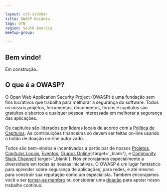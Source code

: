 ```yaml
---

layout: col-sidebar
title: OWASP Goiânia
tags: GYN
region: South America
meetup-group:

---
```


## Bem vindo!
Em construção..

## O que é a OWASP?
O Open Web Application Security Project (OWASP) é uma fundação sem fins lucrativos que trabalha para melhorar a segurança do software. Todos os nossos projetos, ferramentas, documentos, fóruns e capítulos são gratuitos e abertos a qualquer pessoa interessada em melhorar a segurança das aplicações. 

Os capítulos são liderados por líderes locais de acordo com a [Política de Capítulos](/www-policy/operational/chapters). As contribuições financeiras só devem ser feitas on-line usando o botão de doação on-line autorizado. 

Todos são bem-vindos e incentivados a participar de nossos [Projetos](/projects/), [Capítulos Locais](/chapters/), [Eventos](/events/), [Grupos Online](https://groups.google.com/a/owasp.com/){:target='_blank'}, e [Community Slack Channel](https://owasp.slack.com/){:target='_blank'}. Nós encorajamos especialmente a diversidade em todas as nossas iniciativas. O OWASP é um lugar fantástico para aprender sobre segurança de aplicações, para redes, e até mesmo para construir sua reputação como um especialista. Também encorajamos você a ser [tornar-se membro](/membership/) ou considerar uma [doação](/donate/) para apoiar nosso trabalho contínuo.


<!--Next Meeting/Event
---------------------
{% include chapter_events.html group=page.meetup-group %} -->
